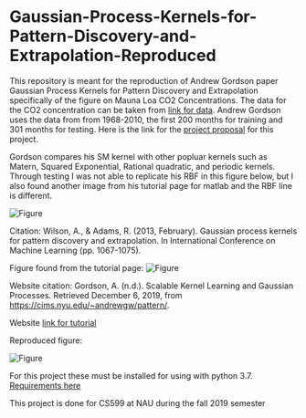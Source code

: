 # Gaussian-Process-Kernels-for-Pattern-Discovery-and-Extrapolation-Reproduced

This repository is meant for the reproduction of Andrew Gordson paper Gaussian Process Kernels for Pattern Discovery and Extrapolation specifically of the figure on Mauna Loa CO2 Concentrations. The data for the CO2 concentration can be taken from [link for data](https://www.esrl.noaa.gov/gmd/ccgg/trends/data.html). Andrew Gordson uses the data from from 1968-2010, the first 200 months for training and 301 months for testing. Here is the link for the [project proposal](https://github.com/hannahcmeurer/Gaussian-Process-Kernels-for-Pattern-Discovery-and-Extrapolation-Reproduced/blob/master/EECS599_Project1_week1_Hannah_Caldwell_Meurer.pdf) for this project. 

Gordson compares his SM kernel with other popluar kernels such as Matern, Squared Exponential, Rational quadratic, and periodic kernels. Through testing I was not able to replicate his RBF in this figure below, but I also found another image from his tutorial page for matlab and the RBF line is different. 


![Figure](https://github.com/hannahcmeurer/Gaussian-Process-Kernels-for-Pattern-Discovery-and-Extrapolation-Reproduced/blob/master/Figures/CO2figure.PNG)

Citation:
Wilson, A., & Adams, R. (2013, February). Gaussian process kernels for pattern discovery and extrapolation. In International Conference on Machine Learning (pp. 1067-1075).

Figure found from the tutorial page:
![Figure](https://github.com/hannahcmeurer/Gaussian-Process-Kernels-for-Pattern-Discovery-and-Extrapolation-Reproduced/blob/master/Figures/Figure2.JPG)

Website citation:
Gordson, A. (n.d.). Scalable Kernel Learning and Gaussian Processes. Retrieved December 6, 2019, from https://cims.nyu.edu/~andrewgw/pattern/.

Website [link for tutorial](https://cims.nyu.edu/~andrewgw/pattern/)


Reproduced figure:

![Figure](https://github.com/hannahcmeurer/Gaussian-Process-Kernels-for-Pattern-Discovery-and-Extrapolation-Reproduced/blob/master/Figures/replicateFig.jpg)


For this project these must be installed for using with python 3.7.  [Requirements here](https://github.com/hannahcmeurer/Gaussian-Process-Kernels-for-Pattern-Discovery-and-Extrapolation-Reproduced/blob/master/Requirements.txt)



This project is done for CS599 at NAU during the fall 2019 semester
